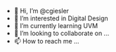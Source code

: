 - 👋 Hi, I’m @cgiesler
- 👀 I’m interested in Digital Design
- 🌱 I’m currently learning UVM
- 💞️ I’m looking to collaborate on ...
- 📫 How to reach me ...

<!---
cgiesler/cgiesler is a ✨ special ✨ repository because its `README.md` (this file) appears on your GitHub profile.
You can click the Preview link to take a look at your changes.
--->
